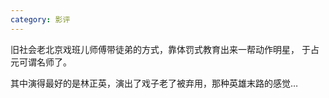 ```yaml
---
category: 影评
---
```


旧社会老北京戏班儿师傅带徒弟的方式，靠体罚式教育出来一帮动作明星，
于占元可谓名师了。

其中演得最好的是林正英，演出了戏子老了被弃用，那种英雄末路的感觉…
